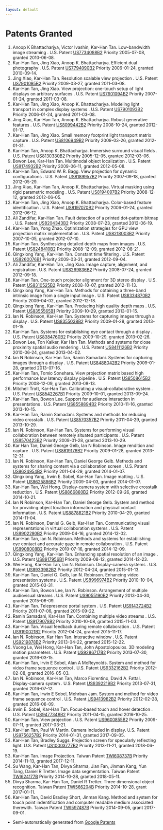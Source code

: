 ```yaml
---
layout: default
---
```


# Patents Granted

1.  Anoop K Bhattacharjya, Victor Ivashin, Kar-Han Tan. Low-bandwidth image streaming . U.S. Patent [US7734088B2](https://patents.google.com/patent/US7734088B2/en) Priority 2005-07-08, granted 2010-06-08.
1.  Kar-Han Tan, Jing Xiao, Anoop K. Bhattacharjya. Efficient dual photography . U.S. Patent [US7794090B2](https://patents.google.com/patent/US7794090B2/en) Priority 2006-01-24, granted 2010-09-14.
1.  Jing Xiao, Kar-Han Tan. Resolution scalable view projection . U.S. Patent [US7901095B2](https://patents.google.com/patent/US7901095B2/en) Priority 2009-03-27, granted 2011-03-08.
1.  Kar-Han Tan, Jing Xiao. View projection: one-touch setup of light displays on arbitrary surfaces . U.S. Patent [US7901094B2](https://patents.google.com/patent/US7901094B2/en) Priority 2007-01-24, granted 2011-03-08.
1.  Kar-Han Tan, Jing Xiao, Anoop K. Bhattacharjya. Modeling light transport in complex display systems . U.S. Patent [US7901093B2](https://patents.google.com/patent/US7901093B2/en) Priority 2006-01-24, granted 2011-03-08.
1.  Jing Xiao, Kar-Han Tan, Anoop K. Bhattacharjya. Robust generative features . U.S. Patent [US8099442B2](https://patents.google.com/patent/US8099442B2/en) Priority 2008-10-24, granted 2012-01-17.
1.  Kar-Han Tan, Jing Xiao. Small memory footprint light transport matrix capture . U.S. Patent [US8106949B2](https://patents.google.com/patent/US8106949B2/en) Priority 2009-03-26, granted 2012-01-31.
1.  Kar-Han Tan, Anoop K. Bhattacharjya. Immersive surround visual fields . U.S. Patent [US8130330B2](https://patents.google.com/patent/US8130330B2/en) Priority 2005-12-05, granted 2012-03-06.
1.  Bowon Lee, Kar-Han Tan. Multimodal object localization . U.S. Patent [US8174932B2](https://patents.google.com/patent/US8174932B2/en) Priority 2009-06-11, granted 2012-05-08.
1.  Kar-Han Tan, Edward W. R. Bagg. View projection for dynamic configurations . U.S. Patent [US8189957B2](https://patents.google.com/patent/US8189957B2/en) Priority 2007-09-18, granted 2012-05-29.
1.  Jing Xiao, Kar-Han Tan, Anoop K. Bhattacharjya. Virtual masking using rigid parametric modeling . U.S. Patent [US8194097B2](https://patents.google.com/patent/US8194097B2/en) Priority 2008-12-12, granted 2012-06-05.
1.  Kar-Han Tan, Jing Xiao, Anoop K. Bhattacharjya. Color-based feature identification . U.S. Patent [US8197070B2](https://patents.google.com/patent/US8197070B2/en) Priority 2006-01-24, granted 2012-06-12.
1.  Ali Zandifar, Kar-Han Tan. Fault detection of a printed dot-pattern bitmap . U.S. Patent [US8204343B2](https://patents.google.com/patent/US8204343B2/en) Priority 2008-07-23, granted 2012-06-19.
1.  Kar-Han Tan, Yong Zhao. Optimization strategies for GPU view projection matrix implementation . U.S. Patent [US8218003B2](https://patents.google.com/patent/US8218003B2/en) Priority 2007-10-05, granted 2012-07-10.
1.  Kar-Han Tan. Synthesizing detailed depth maps from images . U.S. Patent [US8248410B2](https://patents.google.com/patent/US8248410B2/en) Priority 2008-12-09, granted 2012-08-21.
1.  Qingxiong Yang, Kar-Han Tan. Constant time filtering . U.S. Patent [US8260076B1](https://patents.google.com/patent/US8260076B1/en) Priority 2009-03-31, granted 2012-09-04.
1.  Ali Zandifar, Kar-Han Tan, Jing Xiao. Image capture, alignment, and registration . U.S. Patent [US8269836B2](https://patents.google.com/patent/US8269836B2/en) Priority 2008-07-24, granted 2012-09-18.
1.  Kar-Han Tan. One-touch projector alignment for 3D stereo display . U.S. Patent [US8310525B2](https://patents.google.com/patent/US8310525B2/en) Priority 2008-10-07, granted 2012-11-13.
1.  Qingxiong Yang, Kar-Han Tan. Methods for obtaining a three-band intrinsic image from a single input image . U.S. Patent [US8334870B2](https://patents.google.com/patent/US8334870B2/en) Priority 2009-04-02, granted 2012-12-18.
1.  Qingxiong Yang, Kar-Han Tan. Producing high quality depth maps . U.S. Patent [US8355565B1](https://patents.google.com/patent/US8355565B1/en) Priority 2009-10-29, granted 2013-01-15.
1.  Ian N. Robinson, Kar-Han Tan. Systems for capturing images through a display . U.S. Patent [US8355038B2](https://patents.google.com/patent/US8355038B2/en) Priority 2009-01-28, granted 2013-01-15.
1.  Kar-Han Tan. Systems for establishing eye contact through a display . U.S. Patent [US8384760B2](https://patents.google.com/patent/US8384760B2/en) Priority 2009-10-29, granted 2013-02-26.
1.  Bowon Lee, Ton Kalker, Kar Han Tan. Methods and systems for close proximity spatial audio rendering . U.S. Patent [US8411126B2](https://patents.google.com/patent/US8411126B2/en) Priority 2010-06-24, granted 2013-04-02.
1.  Ian N Robinson, Kar Han Tan, Ramin Samadani. Systems for capturing images through a display . U.S. Patent [US8488042B2](https://patents.google.com/patent/US8488042B2/en) Priority 2009-01-28, granted 2013-07-16.
1.  Kar-Han Tan, Tomio Sonehara. View projection matrix based high performance low latency display pipeline . U.S. Patent [US8508615B2](https://patents.google.com/patent/US8508615B2/en) Priority 2008-12-09, granted 2013-08-13.
1.  Mitchell Trott, Kar-Han Tan. Calibrating a visual-collaborative system . U.S. Patent [US8542267B1](https://patents.google.com/patent/US8542267B1/en) Priority 2009-10-01, granted 2013-09-24.
1.  Kar-Han Tan, Bowon Lee. Support for audience interaction in presentations . U.S. Patent [US8558894B2](https://patents.google.com/patent/US8558894B2/en) Priority 2010-11-16, granted 2013-10-15.
1.  Kar-Han Tan, Ramin Samadani. Systems and methods for reducing video crosstalk . U.S. Patent [US8570357B2](https://patents.google.com/patent/US8570357B2/en) Priority 2011-04-29, granted 2013-10-29.
1.  Ian N. Robinson, Kar-Han Tan. Systems for performing visual collaboration between remotely situated participants . U.S. Patent [US8570423B2](https://patents.google.com/patent/US8570423B2/en) Priority 2009-01-28, granted 2013-10-29.
1.  Kar Han Tan, Daniel George Gelb, Ian N Robinson. Image rendition and capture . U.S. Patent [US8619178B2](https://patents.google.com/patent/US8619178B2/en) Priority 2009-01-28, granted 2013-12-31.
1.  Ian N. Robinson, Kar-Han Tan, Daniel George Gelb. Methods and systems for sharing content via a collaboration screen . U.S. Patent [US8624954B2](https://patents.google.com/patent/US8624954B2/en) Priority 2011-04-29, granted 2014-01-07.
1.  Qingxiong Yang, Irwin E. Sobel, Kar-Han Tan. Image matting . U.S. Patent [US8625896B2](https://patents.google.com/patent/US8625896B2/en) Priority 2009-04-03, granted 2014-01-07.
1.  Kar-Han Tan, Wei Hong. Display-camera system with selective crosstalk reduction . U.S. Patent [US8866880B2](https://patents.google.com/patent/US8866880B2/en) Priority 2012-09-26, granted 2014-10-21.
1.  Ian N Robinson, Kar-Han Tan, Daniel George Gelb. System and method for providing object location information and physical contact information . U.S. Patent [US8878821B2](https://patents.google.com/patent/US8878821B2/en) Priority 2010-04-29, granted 2014-11-04.
1.  Ian N. Robinson, Daniel G. Gelb, Kar-Han Tan. Communicating visual representations in virtual collaboration systems . U.S. Patent [US8902280B2](https://patents.google.com/patent/US8902280B2/en) Priority 2009-04-16, granted 2014-12-02.
1.  Kar-Han Tan, Ian N. Robinson. Methods and systems for establishing eye contact and accurate gaze in remote collaboration . U.S. Patent [US8908008B2](https://patents.google.com/patent/US8908008B2/en) Priority 2010-07-16, granted 2014-12-09.
1.  Qingxiong Yang, Kar-Han Tan. Enhancing spatial resolution of an image . U.S. Patent [US8917956B1](https://patents.google.com/patent/US8917956B1/en) Priority 2009-08-12, granted 2014-12-23.
1.  Wei Hong, Kar-Han Tan, Ian N. Robinson. Display-camera systems . U.S. Patent [US8933982B2](https://patents.google.com/patent/US8933982B2/en) Priority 2012-04-24, granted 2015-01-13.
1.  Kar-Han Tan, Daniel G. Gelb, Ian N. Robinson. Enhancing video presentation systems . U.S. Patent [US8996974B2](https://patents.google.com/patent/US8996974B2/en) Priority 2010-10-04, granted 2015-03-31.
1.  Kar-Han Tan, Bowon Lee, Ian N. Robinson. Arrangement of multiple audiovisual streams . U.S. Patent [US9055190B2](https://patents.google.com/patent/US9055190B2/en) Priority 2013-04-30, granted 2015-06-09.
1.  Kar-Han Tan. Telepresence portal system . U.S. Patent [US9143724B2](https://patents.google.com/patent/US9143724B2/en) Priority 2011-07-06, granted 2015-09-22.
1.  Ramin Samadani, Kar-Han Tan. Combining multiple video streams . U.S. Patent [US9179078B2](https://patents.google.com/patent/US9179078B2/en) Priority 2010-10-08, granted 2015-11-03.
1.  Kar-Han Tan. Visual feedback during remote collaboration . U.S. Patent [US9190021B2](https://patents.google.com/patent/US9190021B2/en) Priority 2012-04-24, granted 2015-11-17.
1.  Ian N. Robinson, Kar Han Tan. Interactive window . U.S. Patent [US9219878B2](https://patents.google.com/patent/US9219878B2/en) Priority 2013-04-22, granted 2015-12-22.
1.  Vuong Le, Wei Hong, Kar-Han Tan, John Apostolopoulos. 3D modeling motion parameters . U.S. Patent [US9286717B2](https://patents.google.com/patent/US9286717B2/en) Priority 2013-07-30, granted 2016-03-15.
1.  Kar-Han Tan, Irvin E Sobel, Alan A McReynolds. System and method for video frame sequence control . U.S. Patent [US9332162B2](https://patents.google.com/patent/US9332162B2/en) Priority 2012-02-08, granted 2016-05-03.
1.  Ian N. Robinson, Kar-Han Tan, Marco Fiorentino, David A. Fattal. Display-camera system . U.S. Patent [US9392219B2](https://patents.google.com/patent/US9392219B2/en) Priority 2013-07-31, granted 2016-07-12.
1.  Kar-Han Tan, Irwin E Sobel, Mehrban Jam. System and method for video frame sequence control . U.S. Patent [US9413982B2](https://patents.google.com/patent/US9413982B2/en) Priority 2012-02-28, granted 2016-08-09.
1.  Irwin E. Sobel, Kar-Han Tan. Focus-based touch and hover detection . U.S. Patent [US9477348B2](https://patents.google.com/patent/US9477348B2/en) Priority 2011-04-15, granted 2016-10-25.
1.  Kar-Han Tan. View projection . U.S. Patent [US9600855B2](https://patents.google.com/patent/US9600855B2/en) Priority 2009-07-11, granted 2017-03-21.
1.	Kar-Han Tan, Paul W Martin. Camera included in display. U.S. Patent [US9756257B2](https://patents.google.com/patent/US9756257B2/en?inventor=kar-han+tan,Kar+Han+Tan&status=GRANT&num=100&sort=new) Priority 2014-01-31, granted 2017-09-05. 
1.	Kar-Han Tan, Bradley Suggs. Projection screen for specularly reflecting light. U.S. Patent [US10003777B2](https://patents.google.com/patent/US10003777B2/en?inventor=kar-han+tan,Kar+Han+Tan&status=GRANT&num=100&sort=new) Priority 2013-11-21, granted 2018-06-19. 
1.  Kar-Han Tan. Image Projection. Taiwan Patent [TWI608737B](https://patents.google.com/patent/TWI608737B/en?inventor=kar-han+tan,Kar+Han+Tan&status=GRANT&num=100&sort=new) Priority 2014-11-13, granted 2017-12-11.
1.  Su Wang, Kar-Han Tan, Divya Sharma, Jian Fan, Jinman Kang, Yun Tang, Daniel R Tretter. Image data segmentation. Taiwan Patent [TWI624177B](https://patents.google.com/patent/TWI624177B/en?inventor=kar-han+tan,Kar+Han+Tan&status=GRANT&num=100&sort=new) Priority 2014-10-28, granted 2018-05-11.
1.  Divya Sharma, Kar-Han Tan, Daniel R Tretter. Three dimensional object recognition. Taiwan Patent [TWI566204B](https://patents.google.com/patent/TWI566204B/en?inventor=kar-han+tan,Kar+Han+Tan&status=GRANT&num=100&sort=new) Priority 2014-10-28, grant 2017-01-11.
1.  Kar-Han Tan, David Bradley Short, Jinman Kang. Method and system for touch point indentification and computer readable medium associated therewith. Taiwan Patent [TWI597487B](https://patents.google.com/patent/TWI597487B/en?inventor=kar-han+tan,Kar+Han+Tan&status=GRANT&num=100&sort=new) Priority 2014-09-05, grant 2017-09-01.


* Semi-automatically generated from [Google Patents](https://patents.google.com/?inventor=kar-han+tan,Kar+Han+Tan&status=GRANT&clustered=false&sort=new&num=100)
